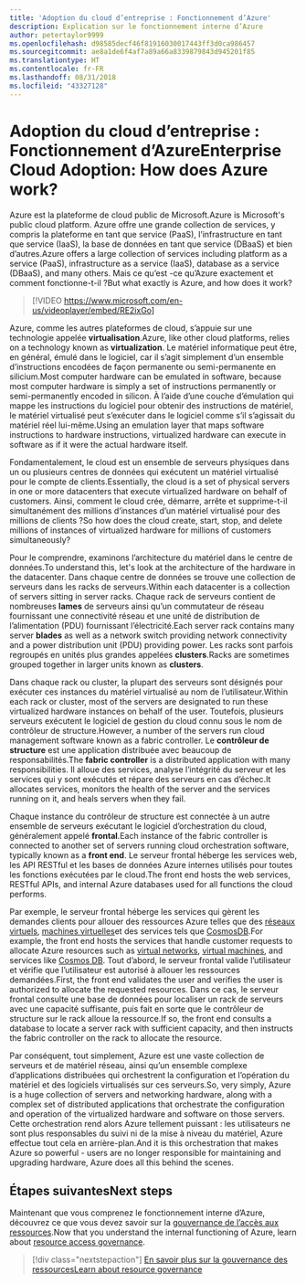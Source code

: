 ```yaml
---
title: 'Adoption du cloud d’entreprise : Fonctionnement d’Azure'
description: Explication sur le fonctionnement interne d’Azure
author: petertaylor9999
ms.openlocfilehash: d98585decf46f81916030017443ff3d0ca986457
ms.sourcegitcommit: ae8a1de6f4af7a89a66a8339879843d945201f85
ms.translationtype: HT
ms.contentlocale: fr-FR
ms.lasthandoff: 08/31/2018
ms.locfileid: "43327128"
---
```

# <a name="enterprise-cloud-adoption-how-does-azure-work"></a><span data-ttu-id="84728-103">Adoption du cloud d’entreprise : Fonctionnement d’Azure</span><span class="sxs-lookup"><span data-stu-id="84728-103">Enterprise Cloud Adoption: How does Azure work?</span></span>

<span data-ttu-id="84728-104">Azure est la plateforme de cloud public de Microsoft.</span><span class="sxs-lookup"><span data-stu-id="84728-104">Azure is Microsoft's public cloud platform.</span></span> <span data-ttu-id="84728-105">Azure offre une grande collection de services, y compris la plateforme en tant que service (PaaS), l’infrastructure en tant que service (IaaS), la base de données en tant que service (DBaaS) et bien d’autres.</span><span class="sxs-lookup"><span data-stu-id="84728-105">Azure offers a large collection of services including platform as a service (PaaS), infrastructure as a service (IaaS), database as a service (DBaaS), and many others.</span></span> <span data-ttu-id="84728-106">Mais ce qu’est -ce qu’Azure exactement et comment fonctionne-t-il ?</span><span class="sxs-lookup"><span data-stu-id="84728-106">But what exactly is Azure, and how does it work?</span></span>

> [!VIDEO https://www.microsoft.com/en-us/videoplayer/embed/RE2ixGo] 

<span data-ttu-id="84728-107">Azure, comme les autres plateformes de cloud, s’appuie sur une technologie appelée **virtualisation**.</span><span class="sxs-lookup"><span data-stu-id="84728-107">Azure, like other cloud platforms, relies on a technology known as **virtualization**.</span></span> <span data-ttu-id="84728-108">Le matériel informatique peut être, en général, émulé dans le logiciel, car il s’agit simplement d’un ensemble d’instructions encodées de façon permanente ou semi-permanente en silicium.</span><span class="sxs-lookup"><span data-stu-id="84728-108">Most computer hardware can be emulated in software, because most computer hardware is simply a set of instructions permanently or semi-permanently encoded in silicon.</span></span> <span data-ttu-id="84728-109">À l’aide d’une couche d’émulation qui mappe les instructions du logiciel pour obtenir des instructions de matériel, le matériel virtualisé peut s’exécuter dans le logiciel comme s’il s’agissait du matériel réel lui-même.</span><span class="sxs-lookup"><span data-stu-id="84728-109">Using an emulation layer that maps software instructions to hardware instructions, virtualized hardware can execute in software as if it were the actual hardware itself.</span></span>

<span data-ttu-id="84728-110">Fondamentalement, le cloud est un ensemble de serveurs physiques dans un ou plusieurs centres de données qui exécutent un matériel virtualisé pour le compte de clients.</span><span class="sxs-lookup"><span data-stu-id="84728-110">Essentially, the cloud is a set of physical servers in one or more datacenters that execute virtualized hardware on behalf of customers.</span></span> <span data-ttu-id="84728-111">Ainsi, comment le cloud crée, démarre, arrête et supprime-t-il simultanément des millions d’instances d’un matériel virtualisé pour des millions de clients ?</span><span class="sxs-lookup"><span data-stu-id="84728-111">So how does the cloud create, start, stop, and delete millions of instances of virtualized hardware for millions of customers simultaneously?</span></span>

<span data-ttu-id="84728-112">Pour le comprendre, examinons l’architecture du matériel dans le centre de données.</span><span class="sxs-lookup"><span data-stu-id="84728-112">To understand this, let's look at the architecture of the hardware in the datacenter.</span></span>  <span data-ttu-id="84728-113">Dans chaque centre de données se trouve une collection de serveurs dans les racks de serveurs.</span><span class="sxs-lookup"><span data-stu-id="84728-113">Within each datacenter is a collection of servers sitting in server racks.</span></span> <span data-ttu-id="84728-114">Chaque rack de serveurs contient de nombreuses **lames** de serveurs ainsi qu’un commutateur de réseau fournissant une connectivité réseau et une unité de distribution de l’alimentation (PDU) fournissant l’électricité.</span><span class="sxs-lookup"><span data-stu-id="84728-114">Each server rack contains many server **blades** as well as a network switch providing network connectivity and a power distribution unit (PDU) providing power.</span></span> <span data-ttu-id="84728-115">Les racks sont parfois regroupés en unités plus grandes appelées **clusters**.</span><span class="sxs-lookup"><span data-stu-id="84728-115">Racks are sometimes grouped together in larger units known as **clusters**.</span></span> 

<span data-ttu-id="84728-116">Dans chaque rack ou cluster, la plupart des serveurs sont désignés pour exécuter ces instances du matériel virtualisé au nom de l’utilisateur.</span><span class="sxs-lookup"><span data-stu-id="84728-116">Within each rack or cluster, most of the servers are designated to run these virtualized hardware instances on behalf of the user.</span></span> <span data-ttu-id="84728-117">Toutefois, plusieurs serveurs exécutent le logiciel de gestion du cloud connu sous le nom de contrôleur de structure.</span><span class="sxs-lookup"><span data-stu-id="84728-117">However, a number of the servers run cloud management software known as a fabric controller.</span></span> <span data-ttu-id="84728-118">Le **contrôleur de structure** est une application distribuée avec beaucoup de responsabilités.</span><span class="sxs-lookup"><span data-stu-id="84728-118">The **fabric controller** is a distributed application with many responsibilities.</span></span> <span data-ttu-id="84728-119">Il alloue des services, analyse l’intégrité du serveur et les services qui y sont exécutés et répare des serveurs en cas d’échec.</span><span class="sxs-lookup"><span data-stu-id="84728-119">It allocates services, monitors the health of the server and the services running on it, and heals servers when they fail.</span></span>

<span data-ttu-id="84728-120">Chaque instance du contrôleur de structure est connectée à un autre ensemble de serveurs exécutant le logiciel d’orchestration du cloud, généralement appelé **frontal**.</span><span class="sxs-lookup"><span data-stu-id="84728-120">Each instance of the fabric controller is connected to another set of servers running cloud orchestration software, typically known as a **front end**.</span></span> <span data-ttu-id="84728-121">Le serveur frontal héberge les services web, les API RESTful et les bases de données Azure internes utilisés pour toutes les fonctions exécutées par le cloud.</span><span class="sxs-lookup"><span data-stu-id="84728-121">The front end hosts the web services, RESTful APIs, and internal Azure databases used for all functions the cloud performs.</span></span> 

<span data-ttu-id="84728-122">Par exemple, le serveur frontal héberge les services qui gèrent les demandes clients pour allouer des ressources Azure telles que des [réseaux virtuels][vnet], [machines virtuelles][vms]et des services tels que [CosmosDB][cosmosdb].</span><span class="sxs-lookup"><span data-stu-id="84728-122">For example, the front end hosts the services that handle customer requests to allocate Azure resources such as [virtual networks][vnet], [virtual machines][vms], and services like [Cosmos DB][cosmosdb].</span></span> <span data-ttu-id="84728-123">Tout d’abord, le serveur frontal valide l’utilisateur et vérifie que l’utilisateur est autorisé à allouer les ressources demandées.</span><span class="sxs-lookup"><span data-stu-id="84728-123">First, the front end validates the user and verifies the user is authorized to allocate the requested resources.</span></span> <span data-ttu-id="84728-124">Dans ce cas, le serveur frontal consulte une base de données pour localiser un rack de serveurs avec une capacité suffisante, puis fait en sorte que le contrôleur de structure sur le rack alloue la ressource.</span><span class="sxs-lookup"><span data-stu-id="84728-124">If so, the front end consults a database to locate a server rack with sufficient capacity, and then instructs the fabric controller on the rack to allocate the resource.</span></span>

<span data-ttu-id="84728-125">Par conséquent, tout simplement, Azure est une vaste collection de serveurs et de matériel réseau, ainsi qu’un ensemble complexe d’applications distribuées qui orchestrent la configuration et l’opération du matériel et des logiciels virtualisés sur ces serveurs.</span><span class="sxs-lookup"><span data-stu-id="84728-125">So, very simply, Azure is a huge collection of servers and networking hardware, along with a complex set of distributed applications that orchestrate the configuration and operation of the virtualized hardware and software on those servers.</span></span> <span data-ttu-id="84728-126">Cette orchestration rend alors Azure tellement puissant : les utilisateurs ne sont plus responsables du suivi ni de la mise à niveau du matériel, Azure effectue tout cela en arrière-plan.</span><span class="sxs-lookup"><span data-stu-id="84728-126">And it is this orchestration that makes Azure so powerful - users are no longer responsible for maintaining and upgrading hardware, Azure does all this behind the scenes.</span></span> 

## <a name="next-steps"></a><span data-ttu-id="84728-127">Étapes suivantes</span><span class="sxs-lookup"><span data-stu-id="84728-127">Next steps</span></span>

<span data-ttu-id="84728-128">Maintenant que vous comprenez le fonctionnement interne d’Azure, découvrez ce que vous devez savoir sur la [gouvernance de l’accès aux ressources](what-is-governance.md).</span><span class="sxs-lookup"><span data-stu-id="84728-128">Now that you understand the internal functioning of Azure, learn about [resource access governance](what-is-governance.md).</span></span> 

> [!div class="nextstepaction"]
> [<span data-ttu-id="84728-129">En savoir plus sur la gouvernance des ressources</span><span class="sxs-lookup"><span data-stu-id="84728-129">Learn about resource governance</span></span>](what-is-governance.md)

<!-- Links -->

[cosmosdb]: /azure/cosmos-db/introduction
[docs-add-users-to-aad]: /azure/active-directory/add-users-azure-active-directory?toc=/azure/architecture/cloud-adoption-guide/toc.json
[vms]: /azure/virtual-machines/
[vnet]: /azure/virtual-network/virtual-networks-overview
